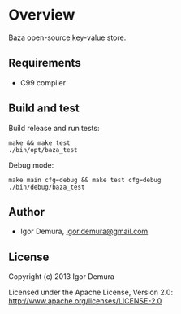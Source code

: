 # Overview

Baza open-source key-value store.

## Requirements

- C99 compiler

## Build and test

Build release and run tests:

    make && make test
    ./bin/opt/baza_test

Debug mode:

    make main cfg=debug && make test cfg=debug
    ./bin/debug/baza_test

## Author

- Igor Demura, igor.demura@gmail.com

## License

Copyright (c) 2013 Igor Demura

Licensed under the Apache License, Version 2.0:
http://www.apache.org/licenses/LICENSE-2.0
